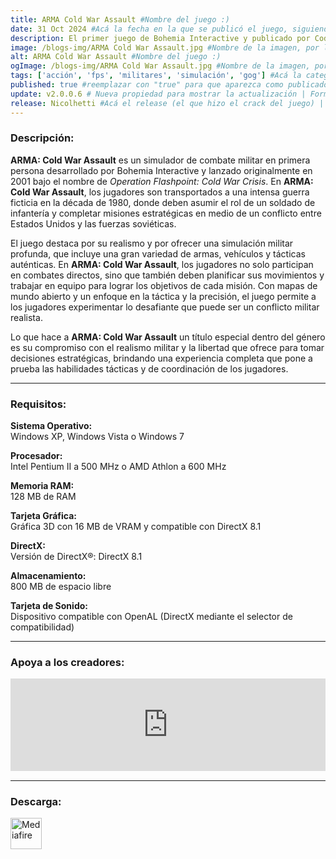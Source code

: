 ```yaml
---
title: ARMA Cold War Assault #Nombre del juego :)
date: 31 Oct 2024 #Acá la fecha en la que se publicó el juego, siguiendo este formato: Dia "30", Mes "Oct", Año "2024" = como debe quedar: 30 Oct 2024
description: El primer juego de Bohemia Interactive y publicado por Codemasters en 2001 conocido como Operation Flashpoint se convirtió en la simulación de combate militar que definió el género y el juego para PC más vendido en todo el mundo que consiguió un montón de premios internacionales. #Acá una mini descripción del juego
image: /blogs-img/ARMA Cold War Assault.jpg #Nombre de la imagen, por lo general es exactamente el mismo nombre que el juego excluyendo lo ":" (Dos puntos)
alt: ARMA Cold War Assault #Nombre del juego :)
ogImage: /blogs-img/ARMA Cold War Assault.jpg #Nombre de la imagen, por lo general es exactamente el mismo nombre que el juego excluyendo lo ":" (Dos puntos)
tags: ['acción', 'fps', 'militares', 'simulación', 'gog'] #Acá la categoría o categorías del juego, si es más de una se coloca en este formato: ['categoría1', 'categoría2']
published: true #reemplazar con "true" para que aparezca como publicado
update: v2.0.0.6 # Nueva propiedad para mostrar la actualización | Formato: v1.0.0
release: Nicolhetti #Acá el release (el que hizo el crack del juego) | Formato: Nicolhetti
---
```


<!--En VSCode seleccionando una palabra, por ejemplo: "NOMBRE-DEL-JUEGO" y apretando Ctrl+F2 se seleccionan todas las palabras iguales-->

### Descripción:
**ARMA: Cold War Assault** es un simulador de combate militar en primera persona desarrollado por Bohemia Interactive y lanzado originalmente en 2001 bajo el nombre de *Operation Flashpoint: Cold War Crisis*. En **ARMA: Cold War Assault**, los jugadores son transportados a una intensa guerra ficticia en la década de 1980, donde deben asumir el rol de un soldado de infantería y completar misiones estratégicas en medio de un conflicto entre Estados Unidos y las fuerzas soviéticas.

El juego destaca por su realismo y por ofrecer una simulación militar profunda, que incluye una gran variedad de armas, vehículos y tácticas auténticas. En **ARMA: Cold War Assault**, los jugadores no solo participan en combates directos, sino que también deben planificar sus movimientos y trabajar en equipo para lograr los objetivos de cada misión. Con mapas de mundo abierto y un enfoque en la táctica y la precisión, el juego permite a los jugadores experimentar lo desafiante que puede ser un conflicto militar realista.

Lo que hace a **ARMA: Cold War Assault** un título especial dentro del género es su compromiso con el realismo militar y la libertad que ofrece para tomar decisiones estratégicas, brindando una experiencia completa que pone a prueba las habilidades tácticas y de coordinación de los jugadores.

<!--Prompt para Chat-GPT: Hazme una descripción para el juego "NOMBRE-DEL-JUEGO" y cada que menciones "NOMBRE-DEL-JUEGO" ponlo en negrita -->

---

### Requisitos:
**Sistema Operativo:**  
Windows XP, Windows Vista o Windows 7

**Procesador:**  
Intel Pentium II a 500 MHz o AMD Athlon a 600 MHz

**Memoria RAM:**  
128 MB de RAM

**Tarjeta Gráfica:**  
Gráfica 3D con 16 MB de VRAM y compatible con DirectX 8.1

**DirectX:**  
Versión de DirectX®: DirectX 8.1

**Almacenamiento:**  
800 MB de espacio libre

**Tarjeta de Sonido:**  
Dispositivo compatible con OpenAL (DirectX mediante el selector de compatibilidad)

<!--Si falta o sobra un requisito se quita o se agrega manteniendo el mismo formato-->

---

### Apoya a los creadores:
<iframe src="https://store.steampowered.com/widget/65790/" frameborder="0" style="background-color: transparent; width: 100% !important; aspect-ratio: 646 / 190;"></iframe>

<!--Reemplazar los numeros (AppID) del juego (en este caso 2668510) por el numero (AppID) correspondiente con el juego a publicar-->
<!--El AppID se encuentra en la URL del Juego en Steam-->

---

### Descarga:

[<img src="https://gist.github.com/cxmeel/0dbc95191f239b631c3874f4ccf114e2/raw/download.svg" alt="Mediafire" height="50" />](https://www.mediafire.com/file/y4dhb8amk5oiznr/Arma_Cold_War_Assault.zip/file)

<!-- # se debe reemplazar por el link de descarga-->

<!--NOMBRE-DEL-SERVICIO se debe reemplazar por el servicio donde está subido el juego-->